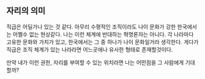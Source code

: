## 자리의 의미

직급은 어딜가나 있는 것 같다. 
아무리 수평적인 조직이라도 나이 문화가 강한 한국에서는 어쩔수 없는 현상같다.
나는 이런 체계에 반대하는 혁명론자는 아니다.
각 나라마다 고유한 문화와 가치가 있고, 한국에서는 그 중 하나가 나이 문화일거라 생각한다.
게다가 직급은 조직 체계가 있는 나라라면 어느곳에나 유사한 형태로 존재할것이다.

만약 내가 이런 권한, 자리를 부여할 수 있는 위치라면 나는 어떤점을 그 사람에게 기대할까?
